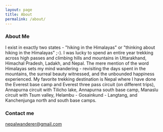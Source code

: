 ```yaml
---
layout: page
title: About
permalink: /about/
---
```


### About Me

I exist in exactly two states - "hiking in the Himalayas" or "thinking about hiking in the Himalayas" ;-). I was lucky to spend an entire year trekking across high passes and climbing hills and mountains in Uttarakhand, Himachal Pradesh, Ladakh, and Nepal. The mere mention of the word Himalayas sets my mind wandering - revisiting the days spent in the mountains, the surreal beauty witnessed, and the unbounded happiness experienced. My favorite trekking destination is Nepal where I have done the Everest base camp and Everest three pass circuit (on different trips), Annapurna circuit with Tilicho lake, Annapurna south base camp, Manaslu circuit with Tsum valley, Helambu - Gosainkund - Langtang, and Kanchenjunga north and south base camps.

### Contact me

[nepalwanderer@gmail.com](mailto:nepalwanderer@gmail.com)

